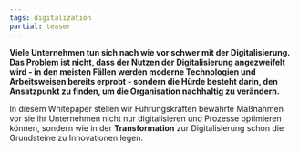 ```yaml
---
tags: digitalization
partial: teaser
---
```




**Viele Unternehmen tun sich nach wie vor schwer mit der Digitalisierung. Das Problem ist nicht, dass der Nutzen der Digitalisierung angezweifelt wird - in den meisten Fällen werden moderne Technologien und Arbeitsweisen bereits erprobt - sondern die Hürde besteht darin, den Ansatzpunkt zu finden, um die Organisation nachhaltig zu verändern.**

In diesem Whitepaper stellen wir Führungskräften bewährte Maßnahmen vor sie ihr Unternehmen nicht nur digitalisieren und Prozesse optimieren können, sondern wie in der **Transformation** zur Digitalisierung schon die Grundsteine zu Innovationen legen.
